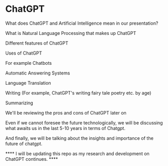 # ChatGPT


What does ChatGPT and Artificial Intelligence mean in our presentation?

What is Natural Language Processing that makes up ChatGPT

Different features of ChatGPT

Uses of ChatGPT

For example Chatbots

Automatic Answering Systems

Language Translation

Writing (For example, ChatGPT's writing fairy tale poetry etc. by age)

Summarizing

We'll be reviewing the pros and cons of ChatGPT later on

Even if we cannot foresee the future technologically, we will be discussing what awaits us in the last 5-10 years in terms of Chatgpt.

And finally, we will be talking about the insights and importance of the future of chatgpt.


**** I will be updating this repo as my research and development on ChatGPT continues. ****
